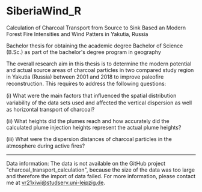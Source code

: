 # SiberiaWind_R

Calculation of Charcoal Transport from Source to Sink Based an Modern Forest Fire Intensities and Wind Patters in Yakutia, Russia 

Bachelor thesis for obtaining the academic degree Bachelor of Science (B.Sc.) as part of the bachelor's degree program in geography 

The overall research aim in this thesis is to determine the modern potential and actual source areas of charcoal particles in two compared study region in Yakutia (Russia) between 2001 and 2018 to improve paleoﬁre reconstruction. This requires to address the following questions:

(i) What were the main factors that inﬂuenced the spatial distribution variability of the data sets used and aﬀected the vertical dispersion as well as horizontal transport of charcoal? 

(ii) What heights did the plumes reach and how accurately did the calculated plume injection heights represent the actual plume heights?

(iii) What were the dispersion distances of charcoal particles in the atmosphere during active ﬁres? 

_________________
Data information: The data is not available on the GitHub project "charcoal_transport_calculation", because the size of the data was too large and therefore the import of data failed. For more information, please contact me at vr21xiwi@studserv.uni-leipzig.de.
